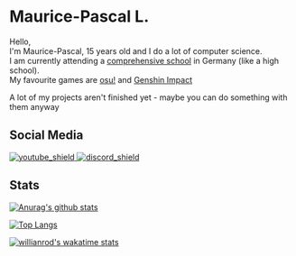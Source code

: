 [youtube_shield]: https://img.shields.io/badge/YouTube-red
[discord_shield]: https://img.shields.io/badge/Discord-blue
[youtube]: youtube.com/channel/UC1XJonqgNCHu1swge8O8ODQ
[discord]: https://discord.gg/QY7mycdGxZ

# Maurice-Pascal L.
Hello,<br>
I'm Maurice-Pascal, 15 years old and I do a lot of computer science.<br>
I am currently attending a [comprehensive school](https://en.wikipedia.org/wiki/Comprehensive_school#Germany) in Germany (like a high school).<br>
My favourite games are [osu!](https://en.wikipedia.org/wiki/Osu!) and [Genshin Impact](https://en.wikipedia.org/wiki/Genshin_Impact)

A lot of my projects aren't finished yet - maybe you can do something with them anyway

## Social Media
[ ![youtube_shield][] ][youtube]
[ ![discord_shield][] ][discord]

## Stats

[![Anurag's github stats](https://github-readme-stats.vercel.app/api?username=MauricePascal&theme=tokyonight)](https://github.com/anuraghazra/github-readme-stats)

[![Top Langs](https://github-readme-stats.vercel.app/api/top-langs/?username=MauricePascal&layout=compact&theme=tokyonight)](https://github.com/anuraghazra/github-readme-stats)

[![willianrod's wakatime stats](https://github-readme-stats.vercel.app/api/wakatime?username=mauricepascal&theme=tokyonight)](https://github.com/anuraghazra/github-readme-stats)

